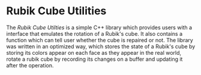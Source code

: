 # Rubik Cube Utilities
The *Rubik Cube Utilties* is a simple C++ library which provides users with a interface that emulates the rotation of a Rubik's cube. It also contains a function which can tell user whether the cube is repaired or not. The library was written in an optimized way, which stores the state of a Rubik's cube by storing its colors appear on each face as they appear in the real world, rotate a rubik cube by recording its changes on a buffer and updating it after the operation.